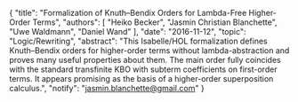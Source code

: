 {
    "title": "Formalization of Knuth–Bendix Orders for Lambda-Free Higher-Order Terms",
    "authors": [
        "Heiko Becker",
        "Jasmin Christian Blanchette",
        "Uwe Waldmann",
        "Daniel Wand"
    ],
    "date": "2016-11-12",
    "topic": "Logic/Rewriting",
    "abstract": "This Isabelle/HOL formalization defines Knuth–Bendix orders for higher-order terms without lambda-abstraction and proves many useful properties about them. The main order fully coincides with the standard transfinite KBO with subterm coefficients on first-order terms. It appears promising as the basis of a higher-order superposition calculus.",
    "notify": "jasmin.blanchette@gmail.com"
}